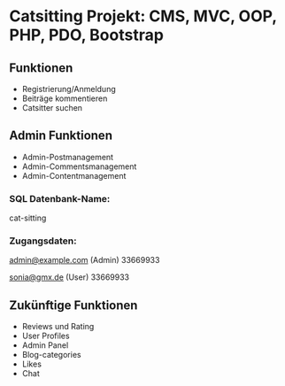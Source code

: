 # Catsitting Projekt: CMS, MVC, OOP, PHP, PDO, Bootstrap

## Funktionen

- Registrierung/Anmeldung
- Beiträge kommentieren
- Catsitter suchen

## Admin Funktionen

- Admin-Postmanagement
- Admin-Commentsmanagement
- Admin-Contentmanagement

### SQL Datenbank-Name:
cat-sitting

### Zugangsdaten:

admin@example.com (Admin)
33669933

sonia@gmx.de (User)
33669933

## Zukünftige Funktionen

- Reviews und Rating 
- User Profiles
- Admin Panel 
- Blog-categories
- Likes
- Chat 


